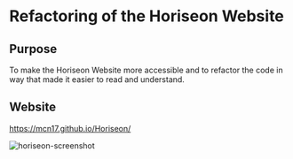 # Refactoring of the Horiseon Website

## Purpose
To make the Horiseon Website more accessible and to refactor the code in way that made it easier to read and understand.

## Website
https://mcn17.github.io/Horiseon/


![horiseon-screenshot](https://user-images.githubusercontent.com/104735194/171298009-b69940b6-bc44-4ddf-90da-434f04d11b07.png)



